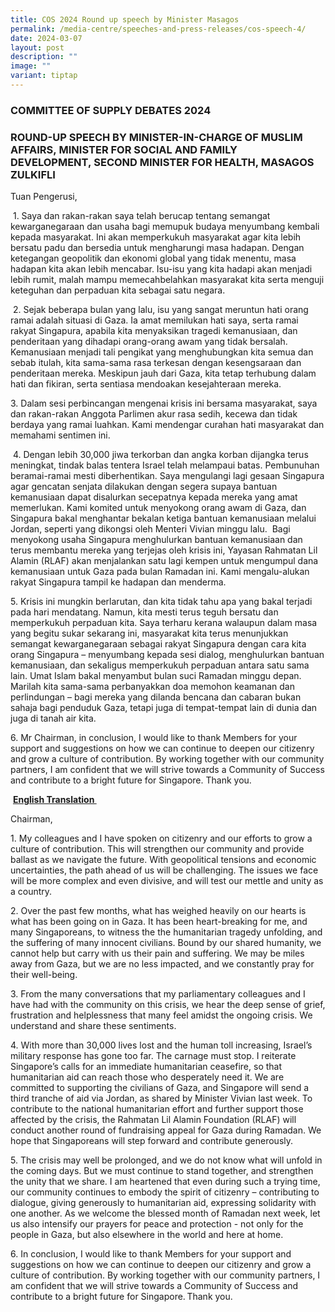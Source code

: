 ```yaml
---
title: COS 2024 Round up speech by Minister Masagos
permalink: /media-centre/speeches-and-press-releases/cos-speech-4/
date: 2024-03-07
layout: post
description: ""
image: ""
variant: tiptap
---
```

<h3><strong>COMMITTEE OF SUPPLY DEBATES 2024</strong>&nbsp;</h3>
<h3><strong>ROUND-UP SPEECH BY MINISTER-IN-CHARGE OF MUSLIM AFFAIRS,</strong>&nbsp;<strong>MINISTER FOR SOCIAL AND FAMILY DEVELOPMENT,</strong>&nbsp;<strong>SECOND MINISTER FOR HEALTH</strong>, <strong>MASAGOS ZULKIFLI</strong>&nbsp;</h3>
<p>Tuan Pengerusi,&nbsp;</p>
<p>&nbsp;1. Saya dan rakan-rakan saya telah berucap tentang semangat kewarganegaraan
dan usaha bagi memupuk budaya menyumbang kembali kepada masyarakat. Ini
akan memperkukuh masyarakat agar kita lebih bersatu padu dan bersedia untuk
mengharungi masa hadapan. Dengan ketegangan geopolitik dan ekonomi global
yang tidak menentu, masa hadapan kita akan lebih mencabar. Isu-isu yang
kita hadapi akan menjadi lebih rumit, malah mampu memecahbelahkan masyarakat
kita serta menguji keteguhan dan perpaduan kita sebagai satu negara.&nbsp;</p>
<p>&nbsp;2. Sejak beberapa bulan yang lalu, isu yang sangat meruntun hati
orang ramai adalah situasi di Gaza. Ia amat memilukan hati saya, serta
ramai rakyat Singapura, apabila kita menyaksikan tragedi kemanusiaan, dan
penderitaan yang dihadapi orang-orang awam yang tidak bersalah. Kemanusiaan
menjadi tali pengikat yang menghubungkan kita semua dan sebab itulah, kita
sama-sama rasa terkesan dengan kesengsaraan dan penderitaan mereka. Meskipun
jauh dari Gaza, kita tetap terhubung dalam hati dan fikiran, serta sentiasa
mendoakan kesejahteraan mereka.&nbsp;&nbsp;</p>
<p>3. Dalam sesi perbincangan mengenai krisis ini bersama masyarakat, saya
dan rakan-rakan Anggota Parlimen akur rasa sedih, kecewa dan tidak berdaya
yang ramai luahkan. Kami mendengar curahan hati masyarakat dan memahami
sentimen ini.&nbsp;&nbsp;</p>
<p>&nbsp;4. Dengan lebih 30,000 jiwa terkorban dan angka korban dijangka
terus meningkat, tindak balas tentera Israel telah melampaui batas. Pembunuhan
beramai-ramai mesti diberhentikan. Saya mengulangi lagi gesaan Singapura
agar gencatan senjata dilakukan dengan segera supaya bantuan kemanusiaan
dapat disalurkan secepatnya kepada mereka yang amat memerlukan. Kami komited
untuk menyokong orang awam di Gaza, dan Singapura bakal menghantar bekalan
ketiga bantuan kemanusiaan melalui Jordan, seperti yang dikongsi oleh Menteri
Vivian minggu lalu.&nbsp; Bagi menyokong usaha Singapura menghulurkan bantuan
kemanusiaan dan terus membantu mereka yang terjejas oleh krisis ini, Yayasan
Rahmatan Lil Alamin (RLAF) akan menjalankan satu lagi kempen untuk mengumpul
dana kemanusiaan untuk Gaza pada bulan Ramadan ini. Kami mengalu-alukan
rakyat Singapura tampil ke hadapan dan menderma.&nbsp;&nbsp;</p>
<p>5. Krisis ini mungkin berlarutan, dan kita tidak tahu apa yang bakal terjadi
pada hari mendatang. Namun, kita mesti terus teguh bersatu dan memperkukuh
perpaduan kita. Saya terharu kerana walaupun dalam masa yang begitu sukar
sekarang ini, masyarakat kita terus menunjukkan semangat kewarganegaraan
sebagai rakyat Singapura dengan cara kita orang Singapura – menyumbang
kepada sesi dialog, menghulurkan bantuan kemanusiaan, dan sekaligus memperkukuh
perpaduan antara satu sama lain. Umat Islam bakal menyambut bulan suci
Ramadan minggu depan. Marilah kita sama-sama perbanyakkan doa memohon keamanan
dan perlindungan – bagi mereka yang dilanda bencana dan cabaran bukan sahaja
bagi penduduk Gaza, tetapi juga di tempat-tempat lain di dunia dan juga
di tanah air kita.&nbsp;</p>
<p>6. Mr Chairman, in conclusion, I would like to thank Members for your
support and suggestions on how we can continue to deepen our citizenry
and grow a culture of contribution. By working together with our community
partners, I am confident that we will strive towards a Community of Success
and contribute to a bright future for Singapore. Thank you.&nbsp;</p>
<p>&nbsp;<strong><u>English Translation&nbsp;</u></strong>&nbsp;</p>
<p>Chairman,&nbsp;&nbsp;</p>
<p>1. My colleagues and I have spoken on citizenry and our efforts to grow
a culture of contribution. This will strengthen our community and provide
ballast as we navigate the future. With geopolitical tensions and economic
uncertainties, the path ahead of us will be challenging. The issues we
face will be more complex and even divisive, and will test our mettle and
unity as a country.</p>
<p>2. Over the past few months, what has weighed heavily on our hearts is
what has been going on in Gaza. It has been heart-breaking for me, and
many Singaporeans, to witness the the humanitarian tragedy unfolding, and
the suffering of many innocent civilians. Bound by our shared humanity,
we cannot help but carry with us their pain and suffering. We may be miles
away from Gaza, but we are no less impacted, and we constantly pray for
their well-being.</p>
<p>3. From the many conversations that my parliamentary colleagues and I
have had with the community on this crisis, we hear the deep sense of grief,
frustration and helplessness that many feel amidst the ongoing crisis.
We understand and share these sentiments.</p>
<p>4. With more than 30,000 lives lost and the human toll increasing, Israel’s
military response has gone too far. The carnage must stop. I reiterate
Singapore’s calls for an immediate humanitarian ceasefire, so that humanitarian
aid can reach those who desperately need it. We are committed to supporting
the civilians of Gaza, and Singapore will send a third tranche of aid via
Jordan, as shared by Minister Vivian last week. To contribute to the national
humanitarian effort and further support those affected by the crisis, the
Rahmatan Lil Alamin Foundation (RLAF) will conduct another round of fundraising
appeal for Gaza during Ramadan. We hope that Singaporeans will step forward
and contribute generously.</p>
<p>5. The crisis may well be prolonged, and we do not know what will unfold
in the coming days. But we must continue to stand together, and strengthen
the unity that we share. I am heartened that even during such a trying
time, our community continues to embody the spirit of citizenry – contributing
to dialogue, giving generously to humanitarian aid, expressing solidarity
with one another. As we welcome the blessed month of Ramadan next week,
let us also intensify our prayers for peace and protection - not only for
the people in Gaza, but also elsewhere in the world and here at home.</p>
<p>6. In conclusion, I would like to thank Members for your support and suggestions
on how we can continue to deepen our citizenry and grow a culture of contribution.
By working together with our community partners, I am confident that we
will strive towards a Community of Success and contribute to a bright future
for Singapore. Thank you.</p>
<p></p>